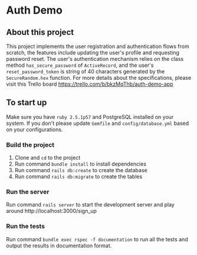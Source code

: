 # Auth Demo

## About this project

  This project implements the user registration and authentication flows from scratch, the features include updating the user's profile and requesting password reset. The user's authentication mechanism relies on the class method `has_secure_password` of `ActiveRecord`, and the user's `reset_password_token` is string of 40 characters generated by the `SecureRandom.hex` function. For more details about the specifications, please visit this Trello board https://trello.com/b/bkzMqThb/auth-demo-app


## To start up

  Make sure you have `ruby 2.5.1p57` and PostgreSQL installed on your system. If you don't please update `Gemfile` and `config/database.yml` based on your configurations.

### Build the project

1. Clone and `cd` to the project
2. Run command `bundle install` to install dependencies
3. Run command `rails db:create` to create the database
4. Run command `rails db:migrate` to create the tables

### Run the server

Run command `rails server` to start the development server and play around http://localhost:3000/sign_up

### Run the tests

Run command `bundle exec rspec -f documentation` to run all the tests and output the results in documentation format.